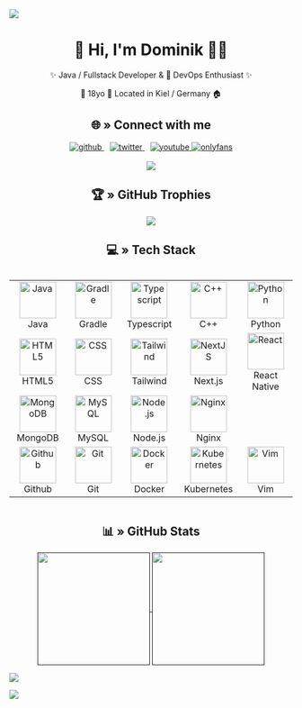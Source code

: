 <img src="https://capsule-render.vercel.app/api?type=waving&height=150&color=0:703ee5,100:ff0000&section=header&fontAlign=0&fontAlignY=0&reversal=false" />

<div align="center">
    <h1>👋 Hi, I'm Dominik 👨‍💻</h1>
    <p>✨ Java / Fullstack Developer & 🚀 DevOps Enthusiast ✨</p>
    <p>🎂 18yo 📍 Located in Kiel / Germany 🏠</p>
</div>

<h2 align="center">🌐 » Connect with me</h2>
<div align="center">
    <a href="https://github.com/DomiIRL" target="_blank" style="margin-right: 10px;">
        <img src="https://img.shields.io/badge/github-%2324292e.svg?&style=for-the-badge&logo=github&logoColor=white" alt="github" />
    </a>
    <a href="https://twitter.com/domi3313" target="_blank" style="margin-right: 10px;">
        <img src="https://img.shields.io/badge/twitter-%2300acee.svg?&style=for-the-badge&logo=twitter&logoColor=white" alt="twitter" />
    </a>
    <a href="https://www.youtube.com/@kxmischesdomi" target="_blank">
        <img src="https://img.shields.io/badge/youtube-%23EE4831.svg?&style=for-the-badge&logo=youtube&logoColor=white" alt="youtube" />
    </a>
    <a href="https://www.youtube.com/watch?v=cErgMJSgpv0" target="_blank">
          <img src="https://user-images.githubusercontent.com/67184131/218307031-8bd6d09e-6ad6-4df2-a5ee-15dd58380947.svg" alt="onlyfans" />
      </a>
</div>
<br>
<div align="center">
    <a href="https://discord.com/users/289417516663439361"><img src="https://lanyard.cnrad.dev/api/289417516663439361" /></a>
</div>

<h2 align="center">🏆 » GitHub Trophies</h2>
<p align="center">
  <img src="https://github-profile-trophy.vercel.app/?username=DomiIRL&theme=radical&no-frame=false&no-bg=true&margin-w=4">
</p>

<h2 align="center">💻 » Tech Stack</h2>
<div style="display: flex; flex-wrap: wrap; justify-content: center; gap: 20px;">
  <table align="center">
    <tr>
      <td align="center" width="96">
        <img src="https://techstack-generator.vercel.app/java-icon.svg" alt="Java" width="65" height="65" />
        <br>Java
      </td>
        <td align="center" width="96">
        <img src="https://skillicons.dev/icons?i=gradle" alt="Gradle" width="65" height="65" />
        <br>Gradle
      </td>
      <td align="center" width="96">
        <img src="https://techstack-generator.vercel.app/ts-icon.svg" alt="Typescript" width="65" height="65" />
        <br>Typescript
      </td>
      <td align="center" width="96">
        <img src="https://techstack-generator.vercel.app/cpp-icon.svg" alt="C++" width="65" height="65" />
        <br>C++
      </td>
        <td align="center" width="96">
        <img src="https://techstack-generator.vercel.app/python-icon.svg" alt="Python" width="65" height="65" />
        <br>Python
      </td>
    </tr>
    <tr>
      <td align="center" width="96">
        <img src="https://skillicons.dev/icons?i=html" alt="HTML5" width="65" height="65" />
        <br>HTML5
      </td>
      <td align="center" width="96">
        <img src="https://skillicons.dev/icons?i=css" alt="CSS" width="65" height="65" />
        <br>CSS
      </td>
      <td align="center" width="96">
        <img src="https://skillicons.dev/icons?i=tailwind" alt="Tailwind" width="65" height="65" />
        <br>Tailwind
      </td>
      <td align="center" width="96">
        <img src="https://skillicons.dev/icons?i=nextjs" alt="NextJS" width="65" height="65" />
        <br>Next.js
      </td>
      <td align="center" width="96">
          <img src="https://techstack-generator.vercel.app/react-icon.svg" alt="React" width="65" height="65" />
        <br>React Native
      </td>
    </tr>
    <tr>
      <td align="center" width="96">
        <img src="https://skillicons.dev/icons?i=mongodb" alt="MongoDB" width="65" height="65" />
        <br>MongoDB
      </td>
      <td align="center" width="96">
        <img src="https://techstack-generator.vercel.app/mysql-icon.svg" alt="MySQL" width="65" height="65" />
        <br>MySQL
      </td>
      <td align="center" width="96">
        <img src="https://skillicons.dev/icons?i=nodejs" alt="Node.js" width="65" height="65" />
        <br>Node.js
      </td>
      <td align="center" width="96">
        <img src="https://techstack-generator.vercel.app/nginx-icon.svg" alt="Nginx" width="65" height="65" />
        <br>Nginx
      </td>
      <td align="center" width="96">
      </td>
    </tr>
    <tr>
      <td align="center" width="96">
        <img src="https://techstack-generator.vercel.app/github-icon.svg" alt="Github" width="65" height="65" />
        <br>Github
      </td>
      <td align="center" width="96">
        <img src="https://skillicons.dev/icons?i=git" alt="Git" width="65" height="65" />
        <br>Git
      </td>
      <td align="center" width="96">
        <img src="https://techstack-generator.vercel.app/docker-icon.svg" alt="Docker" width="65" height="65" />
        <br>Docker
      </td>
      <td align="center" width="96">
        <img src="https://techstack-generator.vercel.app/kubernetes-icon.svg" alt="Kubernetes" width="65" height="65" />
        <br>Kubernetes
      </td>
      <td align="center" width="96">
          <img src="https://skillicons.dev/icons?i=vim" alt="Vim" width="65" height="65" />
        <br>Vim
      </td>
    </tr>
  </table>
</div>

<h2 align="center">📊 » GitHub Stats</h2>
<div align="center">
  <a href="">
    <img height=200 align="center" src="https://github-readme-stats.vercel.app/api?username=domiirl&include_all_commits=true&show_icons=true&count_private=true&hide_border=true&theme=onedark"/>
  </a>
  <a href="">
    <img height=200 align="center" src="https://github-readme-stats.vercel.app/api/top-langs/?username=domiirl&layout=compact&card_width=320&show_icons=true&count_private=true&hide_border=true&theme=onedark" />
  </a>
</div>

![](https://hit.yhype.me/github/profile?account_id=67184131)

<img src="https://capsule-render.vercel.app/api?type=waving&height=150&color=0:703ee5,100:ff0000&section=footer&fontAlign=0&fontAlignY=0&reversal=false" />
